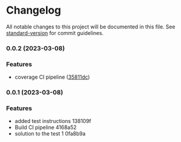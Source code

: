 # Changelog

All notable changes to this project will be documented in this file. See [standard-version](https://github.com/conventional-changelog/standard-version) for commit guidelines.

### 0.0.2 (2023-03-08)


### Features

* coverage CI pipeline ([35811dc](https://github.com/shoriwe/rollee-test-1/commit/35811dcf7c6233ed8892f6714cfc80801c3ba4de))

### 0.0.1 (2023-03-08)


### Features

* added test instructions 138109f
* Build CI pipeline 4168a52
* solution to the test 1 0fa8b9a

